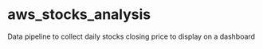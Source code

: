 # aws_stocks_analysis
Data pipeline to collect daily stocks closing price to display on a dashboard
